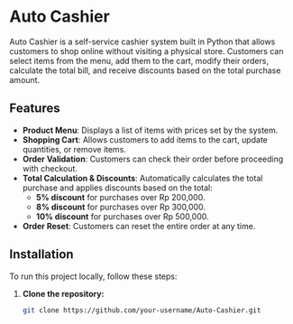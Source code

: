 # Auto Cashier

Auto Cashier is a self-service cashier system built in Python that allows customers to shop online without visiting a physical store. Customers can select items from the menu, add them to the cart, modify their orders, calculate the total bill, and receive discounts based on the total purchase amount.

## Features
- **Product Menu**: Displays a list of items with prices set by the system.
- **Shopping Cart**: Allows customers to add items to the cart, update quantities, or remove items.
- **Order Validation**: Customers can check their order before proceeding with checkout.
- **Total Calculation & Discounts**: Automatically calculates the total purchase and applies discounts based on the total:
  - **5% discount** for purchases over Rp 200,000.
  - **8% discount** for purchases over Rp 300,000.
  - **10% discount** for purchases over Rp 500,000.
- **Order Reset**: Customers can reset the entire order at any time.

## Installation

To run this project locally, follow these steps:

1. **Clone the repository:**
   ```bash
   git clone https://github.com/your-username/Auto-Cashier.git
